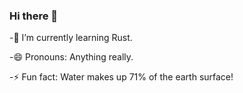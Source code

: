 ### Hi there 👋

-🌱 I’m currently learning Rust.

-😄 Pronouns: Anything really.

-⚡ Fun fact: Water makes up 71% of the earth surface!
<!--
**CheselsDev/CheselsDev** is a ✨ _special_ ✨ repository because its `README.md` (this file) appears on your GitHub profile.

Here are some ideas to get you started:

- 🔭 I’m currently working on ...
-  ...
- 👯 I’m looking to collaborate on ...
- 🤔 I’m looking for help with ...
- 💬 Ask me about ...
- 📫 How to reach me: ...
- 

-->
